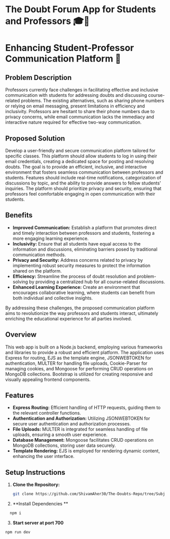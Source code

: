 # The Doubt Forum App for Students and Professors 🎓🤔
# Enhancing Student-Professor Communication Platform 🚀

## Problem Description

Professors currently face challenges in facilitating effective and inclusive communication with students for addressing doubts and discussing course-related problems. The existing alternatives, such as sharing phone numbers or relying on email messaging, present limitations in efficiency and inclusivity. Professors are hesitant to share their phone numbers due to privacy concerns, while email communication lacks the immediacy and interactive nature required for effective two-way communication.

## Proposed Solution

Develop a user-friendly and secure communication platform tailored for specific classes. This platform should allow students to log in using their email credentials, creating a dedicated space for posting and resolving doubts. The goal is to provide an efficient, inclusive, and interactive environment that fosters seamless communication between professors and students. Features should include real-time notifications, categorization of discussions by topic, and the ability to provide answers to fellow students' inquiries. The platform should prioritize privacy and security, ensuring that professors feel comfortable engaging in open communication with their students.

## Benefits

- **Improved Communication:** Establish a platform that promotes direct and timely interaction between professors and students, fostering a more engaging learning experience.
- **Inclusivity:** Ensure that all students have equal access to the information and discussions, eliminating barriers posed by traditional communication methods.
- **Privacy and Security:** Address concerns related to privacy by implementing robust security measures to protect the information shared on the platform.
- **Efficiency:** Streamline the process of doubt resolution and problem-solving by providing a centralized hub for all course-related discussions.
- **Enhanced Learning Experience:** Create an environment that encourages collaborative learning, where students can benefit from both individual and collective insights.

By addressing these challenges, the proposed communication platform aims to revolutionize the way professors and students interact, ultimately enriching the educational experience for all parties involved.

## Overview

This web app is built on a Node.js backend, employing various frameworks and libraries to provide a robust and efficient platform. The application uses Express for routing, EJS as the template engine, JSONWEBTOKEN for authentication, MULTER for handling file uploads, Cookie-Parser for managing cookies, and Mongoose for performing CRUD operations on MongoDB collections. Bootstrap is utilized for creating responsive and visually appealing frontend components.

## Features

- **Express Routing:** Efficient handling of HTTP requests, guiding them to the relevant controller functions.
- **Authentication and Authorization:** Utilizing JSONWEBTOKEN for secure user authentication and authorization processes.
- **File Uploads:** MULTER is integrated for seamless handling of file uploads, ensuring a smooth user experience.
- **Database Management:** Mongoose facilitates CRUD operations on MongoDB collections, storing user data securely.
- **Template Rendering:** EJS is employed for rendering dynamic content, enhancing the user interface.

## Setup Instructions

1. **Clone the Repository:**
   ```bash
   git clone https://github.com/ShivamAher30/The-Doubts-Repo/tree/Subjects-feat
2. **Install Dependencies **
```bash
  npm i
```
3. **Start server at port 700**
 ```bash
npm run dev
```
